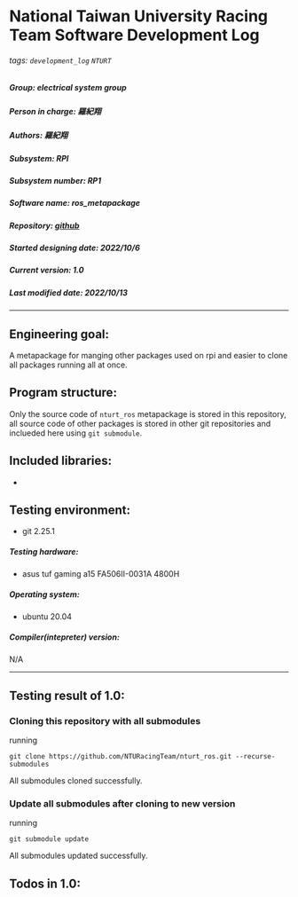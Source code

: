 # National Taiwan University Racing Team Software Development Log
###### tags: `development_log` `NTURT`
##### Group: electrical system group
##### Person in charge: 羅紀翔
##### Authors: 羅紀翔
##### Subsystem: RPI
##### Subsystem number: RP1
##### Software name: ros_metapackage
##### Repository: [github](https://github.com/NTURacingTeam/nturt_ros)
##### Started designing date: 2022/10/6
##### Current version: 1.0
##### Last modified date: 2022/10/13

---

## Engineering goal:

A metapackage for manging other packages used on rpi and easier to clone all packages running all at once.

## Program structure:

Only the source code of `nturt_ros` metapackage is stored in this repository, all source code of other packages is stored in other git repositories and inclueded here using `git submodule`.

## Included libraries:

- 

## Testing environment:

- git 2.25.1

##### Testing hardware:

- asus tuf gaming a15 FA506II-0031A 4800H

##### Operating system:

- ubuntu 20.04

##### Compiler(intepreter) version:

N/A

---

## Testing result of 1.0:

### Cloning this repository with all submodules

running

```bash=
git clone https://github.com/NTURacingTeam/nturt_ros.git --recurse-submodules
```

All submodules cloned successfully.

### Update all submodules after cloning to new version

running

```bash=
git submodule update
```

All submodules updated successfully.

## Todos in 1.0:
